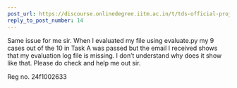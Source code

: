 ```yaml
---
post_url: https://discourse.onlinedegree.iitm.ac.in/t/tds-official-project1-discrepencies/171141/34
reply_to_post_number: 14
---
```

Same issue for me sir. When I evaluated my file using evaluate.py my 9 cases out of the 10 in Task A was passed but the email I received shows that my evaluation log file is missing. I don’t understand why does it show like that. Please do check and help me out sir.

Reg no. 24f1002633